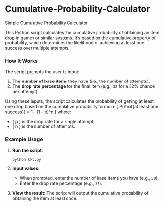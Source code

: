 # Cumulative-Probability-Calculator
Simple Cumulative Probability Calculator

This Python script calculates the cumulative probability of obtaining an item drop in games or similar systems. It’s based on the cumulative property of probability, which determines the likelihood of achieving at least one success over multiple attempts. 

### How It Works

The script prompts the user to input:
1. The **number of base items** they have (i.e., the number of attempts).
2. The **drop rate percentage** for the final item (e.g., `32` for a 32% chance per attempt).

Using these inputs, the script calculates the probability of getting at least one drop based on the cumulative probability formula:
\[
P(\text{at least one success}) = 1 - (1 - p)^n
\]
where:
- \( p \) is the drop rate for a single attempt,
- \( n \) is the number of attempts.

### Example Usage

1. **Run the script**:
    ```bash
    python CPC.py
    ```

2. **Input values**:
    - When prompted, enter the number of base items you have (e.g., `50`).
    - Enter the drop rate percentage (e.g., `32`).

3. **View the result**:
    The script will output the cumulative probability of obtaining the item at least once.
